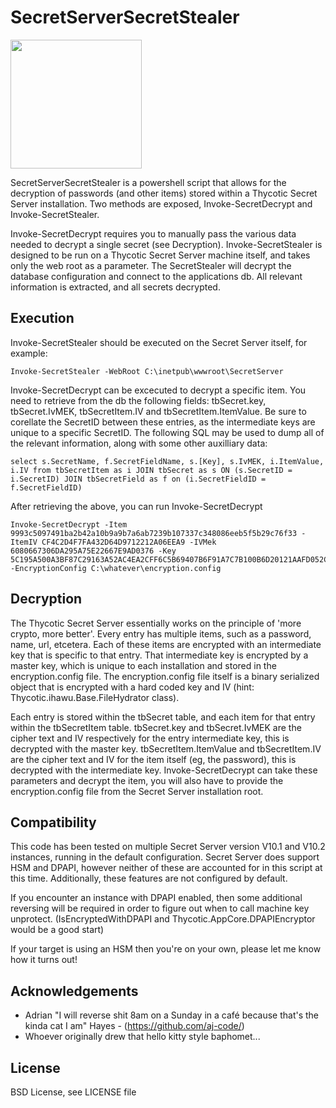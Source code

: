 # SecretServerSecretStealer

<img src="https://raw.githubusercontent.com/denandz/SecretServerSecretStealer/master/images/logo.png" width="210px" height="206px">

SecretServerSecretStealer is a powershell script that allows for the decryption of passwords (and other items) stored within a Thycotic Secret Server installation. Two methods are exposed, Invoke-SecretDecrypt and Invoke-SecretStealer. 

Invoke-SecretDecrypt requires you to manually pass the various data needed to decrypt a single secret (see Decryption). Invoke-SecretStealer is designed to be run on a Thycotic Secret Server machine itself, and takes only the web root as a parameter. The SecretStealer will decrypt the database configuration and connect to the applications db. All relevant information is extracted, and all secrets decrypted. 

## Execution
Invoke-SecretStealer should be executed on the Secret Server itself, for example:

```
Invoke-SecretStealer -WebRoot C:\inetpub\wwwroot\SecretServer
```

Invoke-SecretDecrypt can be excecuted to decrypt a specific item. You need to retrieve from the db the following fields: tbSecret.key, tbSecret.IvMEK, tbSecretItem.IV and tbSecretItem.ItemValue. Be sure to corellate the SecretID between these entries, as the intermediate keys are unique to a specific SecretID. The following SQL may be used to dump all of the relevant information, along with some other auxilliary data:

```
select s.SecretName, f.SecretFieldName, s.[Key], s.IvMEK, i.ItemValue, i.IV from tbSecretItem as i JOIN tbSecret as s ON (s.SecretID = i.SecretID) JOIN tbSecretField as f on (i.SecretFieldID = f.SecretFieldID)
```

After retrieving the above, you can run Invoke-SecretDecrypt

```
Invoke-SecretDecrypt -Item 9993c5097491ba2b42a10b9a9b7a6ab7239b107337c348086eeb5f5b29c76f33 -ItemIV CF4C2D4F7FA432D64D9712212A06EEA9 -IVMek 6080667306DA295A75E22667E9AD0376 -Key 5C195A500A3BF87C29163A52AC4EA2CFF6C5B69407B6F91A7C7B100B6D20121AAFD052C11B13D542EA2F42137258C2EF -EncryptionConfig C:\whatever\encryption.config
```

## Decryption

The Thycotic Secret Server essentially works on the principle of 'more crypto, more better'. Every entry has multiple items, such as a password, name, url, etcetera. Each of these items are encrypted with an intermediate key that is specific to that entry. That intermediate key is encrypted by a master key, which is unique to each installation and stored in the encryption.config file. The encryption.config file itself is a binary serialized object that is encrypted with a hard coded key and IV (hint: Thycotic.ihawu.Base.FileHydrator class). 

Each entry is stored within the tbSecret table, and each item for that entry within the tbSecretItem table. tbSecret.key and tbSecret.IvMEK are the cipher text and IV respectively for the entry intermediate key, this is decrypted with the master key. tbSecretItem.ItemValue and tbSecretItem.IV are the cipher text and IV for the item itself (eg, the password), this is decrypted with the intermediate key. Invoke-SecretDecrypt can take these parameters and decrypt the item, you will also have to provide the encryption.config file from the Secret Server installation root.

## Compatibility
This code has been tested on multiple Secret Server version V10.1 and V10.2 instances, running in the default configuration. Secret Server does support HSM and DPAPI, however neither of these are accounted for in this script at this time. Additionally, these features are not configured by default. 

If you encounter an instance with DPAPI enabled, then some additional reversing will be required in order to figure out when to call machine key unprotect. (IsEncryptedWithDPAPI and Thycotic.AppCore.DPAPIEncryptor would be a good start)

If your target is using an HSM then you're on your own, please let me know how it turns out!

## Acknowledgements
* Adrian "I will reverse shit 8am on a Sunday in a café because that's the kinda cat I am" Hayes - (https://github.com/aj-code/)
* Whoever originally drew that hello kitty style baphomet... 

## License
BSD License, see LICENSE file
